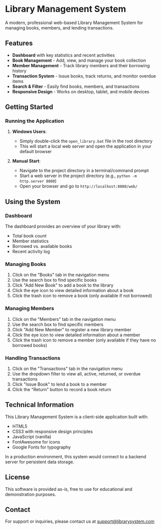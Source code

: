 # Library Management System

A modern, professional web-based Library Management System for managing books, members, and lending transactions.

## Features

- **Dashboard** with key statistics and recent activities
- **Book Management** - Add, view, and manage your book collection
- **Member Management** - Track library members and their borrowing history
- **Transaction System** - Issue books, track returns, and monitor overdue items
- **Search & Filter** - Easily find books, members, and transactions
- **Responsive Design** - Works on desktop, tablet, and mobile devices

## Getting Started

### Running the Application

1. **Windows Users**: 
   - Simply double-click the `open_library.bat` file in the root directory
   - This will start a local web server and open the application in your default browser

2. **Manual Start**:
   - Navigate to the project directory in a terminal/command prompt
   - Start a web server in the project directory (e.g., `python -m http.server 8080`)
   - Open your browser and go to `http://localhost:8080/web/`

## Using the System

### Dashboard

The dashboard provides an overview of your library with:
- Total book count
- Member statistics
- Borrowed vs. available books
- Recent activity log

### Managing Books

1. Click on the "Books" tab in the navigation menu
2. Use the search box to find specific books
3. Click "Add New Book" to add a book to the library
4. Click the eye icon to view detailed information about a book
5. Click the trash icon to remove a book (only available if not borrowed)

### Managing Members

1. Click on the "Members" tab in the navigation menu
2. Use the search box to find specific members
3. Click "Add New Member" to register a new library member
4. Click the eye icon to view detailed information about a member
5. Click the trash icon to remove a member (only available if they have no borrowed books)

### Handling Transactions

1. Click on the "Transactions" tab in the navigation menu
2. Use the dropdown filter to view all, active, returned, or overdue transactions
3. Click "Issue Book" to lend a book to a member
4. Click the "Return" button to record a book return

## Technical Information

This Library Management System is a client-side application built with:

- HTML5
- CSS3 with responsive design principles
- JavaScript (vanilla)
- FontAwesome for icons
- Google Fonts for typography

In a production environment, this system would connect to a backend server for persistent data storage.

## License

This software is provided as-is, free to use for educational and demonstration purposes.

## Contact

For support or inquiries, please contact us at support@librarysystem.com 